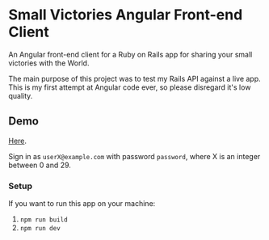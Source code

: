 # Small Victories Angular Front-end Client
An Angular front-end client for a Ruby on Rails app for sharing your small victories with the World.

The main purpose of this project was to test my Rails API against a live app. This is my first attempt at Angular code ever, so please disregard it's low quality. 

## Demo
[Here](https://small-victories-front.herokuapp.com/api/v1/victories).

Sign in as `userX@example.com` with password `password`, where X is an integer between 0 and 29.

### Setup
If you want to run this app on your machine:

1. `npm run build`
2. `npm run dev`
